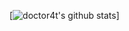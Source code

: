 [![doctor4t's github stats](https://github-readme-stats.vercel.app/api?username=doctor4t&count_private=true&show_icons=true&include_all_commits=true)]

<!--
Here are some ideas to get you started:

- 🔭 I’m currently working on ...
- 🌱 I’m currently learning ...
- 👯 I’m looking to collaborate on ...
- 🤔 I’m looking for help with ...
- 💬 Ask me about ...
- 📫 How to reach me: ...
- 😄 Pronouns: ...
- ⚡ Fun fact: ...
-->
